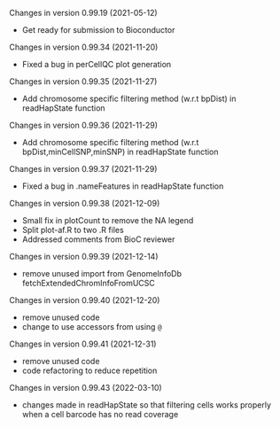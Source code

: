 Changes in version 0.99.19 (2021-05-12)
+ Get ready for submission to Bioconductor

Changes in version 0.99.34 (2021-11-20)
+ Fixed a bug in perCellQC plot generation

Changes in version 0.99.35 (2021-11-27)
+ Add chromosome specific filtering method (w.r.t bpDist) in readHapState function

Changes in version 0.99.36 (2021-11-29)
+ Add chromosome specific filtering method (w.r.t bpDist,minCellSNP,minSNP) in readHapState function

Changes in version 0.99.37 (2021-11-29)
+ Fixed a bug in .nameFeatures in readHapState function

Changes in version 0.99.38 (2021-12-09)
+ Small fix in plotCount to remove the NA legend
+ Split plot-af.R to two .R files
+ Addressed comments from BioC reviewer 

Changes in version 0.99.39 (2021-12-14)
+ remove unused import from GenomeInfoDb fetchExtendedChromInfoFromUCSC

Changes in version 0.99.40 (2021-12-20)
+ remove unused code
+ change to use accessors from using `@`

Changes in version 0.99.41 (2021-12-31)
+ remove unused code
+ code refactoring to reduce repetition 

Changes in version 0.99.43 (2022-03-10)
+ changes made in readHapState so that filtering cells works properly when a cell
barcode has no read coverage

